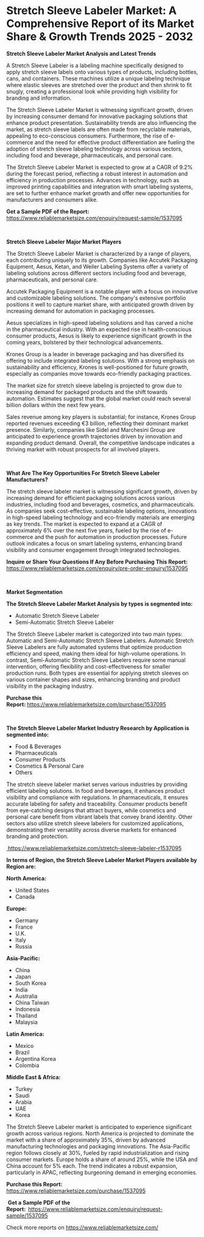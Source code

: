 <p><h1>Stretch Sleeve Labeler Market: A Comprehensive Report of its Market Share & Growth Trends 2025 - 2032</h1></p><p><strong>Stretch Sleeve Labeler Market Analysis and Latest Trends</strong></p>
<p><p>A Stretch Sleeve Labeler is a labeling machine specifically designed to apply stretch sleeve labels onto various types of products, including bottles, cans, and containers. These machines utilize a unique labeling technique where elastic sleeves are stretched over the product and then shrink to fit snugly, creating a professional look while providing high visibility for branding and information.</p><p>The Stretch Sleeve Labeler Market is witnessing significant growth, driven by increasing consumer demand for innovative packaging solutions that enhance product presentation. Sustainability trends are also influencing the market, as stretch sleeve labels are often made from recyclable materials, appealing to eco-conscious consumers. Furthermore, the rise of e-commerce and the need for effective product differentiation are fueling the adoption of stretch sleeve labeling technology across various sectors, including food and beverage, pharmaceuticals, and personal care.</p><p>The Stretch Sleeve Labeler Market is expected to grow at a CAGR of 9.2% during the forecast period, reflecting a robust interest in automation and efficiency in production processes. Advances in technology, such as improved printing capabilities and integration with smart labeling systems, are set to further enhance market growth and offer new opportunities for manufacturers and consumers alike.</p></p>
<p><strong>Get a Sample PDF of the Report:&nbsp;</strong> <a href="https://www.reliablemarketsize.com/enquiry/request-sample/1537095?utm_campaign=2248&utm_medium=2&utm_source=Github&utm_content=ia&utm_term=27022025&utm_id=stretch-sleeve-labeler">https://www.reliablemarketsize.com/enquiry/request-sample/1537095</a></p>
<p>&nbsp;</p>
<p><strong>Stretch Sleeve Labeler Major Market Players</strong></p>
<p><p>The Stretch Sleeve Labeler Market is characterized by a range of players, each contributing uniquely to its growth. Companies like Accutek Packaging Equipment, Aesus, Ketan, and Weiler Labeling Systems offer a variety of labeling solutions across different sectors including food and beverage, pharmaceuticals, and personal care. </p><p>Accutek Packaging Equipment is a notable player with a focus on innovative and customizable labeling solutions. The company's extensive portfolio positions it well to capture market share, with anticipated growth driven by increasing demand for automation in packaging processes.</p><p>Aesus specializes in high-speed labeling solutions and has carved a niche in the pharmaceutical industry. With an expected rise in health-conscious consumer products, Aesus is likely to experience significant growth in the coming years, bolstered by their technological advancements.</p><p>Krones Group is a leader in beverage packaging and has diversified its offering to include integrated labeling solutions. With a strong emphasis on sustainability and efficiency, Krones is well-positioned for future growth, especially as companies move towards eco-friendly packaging practices.</p><p>The market size for stretch sleeve labeling is projected to grow due to increasing demand for packaged products and the shift towards automation. Estimates suggest that the global market could reach several billion dollars within the next few years. </p><p>Sales revenue among key players is substantial; for instance, Krones Group reported revenues exceeding €3 billion, reflecting their dominant market presence. Similarly, companies like Sidel and Marchesini Group are anticipated to experience growth trajectories driven by innovation and expanding product demand. Overall, the competitive landscape indicates a thriving market with robust prospects for all involved players.</p></p>
<p>&nbsp;</p>
<p><strong>What Are The Key Opportunities For Stretch Sleeve Labeler Manufacturers?</strong></p>
<p><p>The stretch sleeve labeler market is witnessing significant growth, driven by increasing demand for efficient packaging solutions across various industries, including food and beverages, cosmetics, and pharmaceuticals. As companies seek cost-effective, sustainable labeling options, innovations in high-speed labeling technology and eco-friendly materials are emerging as key trends. The market is expected to expand at a CAGR of approximately 6% over the next five years, fueled by the rise of e-commerce and the push for automation in production processes. Future outlook indicates a focus on smart labeling systems, enhancing brand visibility and consumer engagement through integrated technologies.</p></p>
<p><strong>Inquire or Share Your Questions If Any Before Purchasing This Report:</strong> <a href="https://www.reliablemarketsize.com/enquiry/pre-order-enquiry/1537095?utm_campaign=2248&utm_medium=2&utm_source=Github&utm_content=ia&utm_term=27022025&utm_id=stretch-sleeve-labeler">https://www.reliablemarketsize.com/enquiry/pre-order-enquiry/1537095</a></p>
<p>&nbsp;</p>
<p><strong>Market Segmentation</strong></p>
<p><strong>The Stretch Sleeve Labeler Market Analysis by types is segmented into:</strong></p>
<p><ul><li>Automatic Stretch Sleeve Labeler</li><li>Semi-Automatic Stretch Sleeve Labeler</li></ul></p>
<p><p>The Stretch Sleeve Labeler market is categorized into two main types: Automatic and Semi-Automatic Stretch Sleeve Labelers. Automatic Stretch Sleeve Labelers are fully automated systems that optimize production efficiency and speed, making them ideal for high-volume operations. In contrast, Semi-Automatic Stretch Sleeve Labelers require some manual intervention, offering flexibility and cost-effectiveness for smaller production runs. Both types are essential for applying stretch sleeves on various container shapes and sizes, enhancing branding and product visibility in the packaging industry.</p></p>
<p><strong>Purchase this Report:&nbsp;</strong><a href="https://www.reliablemarketsize.com/purchase/1537095?utm_campaign=2248&utm_medium=2&utm_source=Github&utm_content=ia&utm_term=27022025&utm_id=stretch-sleeve-labeler">https://www.reliablemarketsize.com/purchase/1537095</a></p>
<p>&nbsp;</p>
<p><strong>The Stretch Sleeve Labeler Market Industry Research by Application is segmented into:</strong></p>
<p><ul><li>Food & Beverages</li><li>Pharmaceuticals</li><li>Consumer Products</li><li>Cosmetics & Personal Care</li><li>Others</li></ul></p>
<p><p>The stretch sleeve labeler market serves various industries by providing efficient labeling solutions. In food and beverages, it enhances product visibility and compliance with regulations. In pharmaceuticals, it ensures accurate labeling for safety and traceability. Consumer products benefit from eye-catching designs that attract buyers, while cosmetics and personal care benefit from vibrant labels that convey brand identity. Other sectors also utilize stretch sleeve labelers for customized applications, demonstrating their versatility across diverse markets for enhanced branding and protection.</p></p>
<p><a href="https://www.reliablemarketsize.com/stretch-sleeve-labeler-r1537095?utm_campaign=2248&utm_medium=2&utm_source=Github&utm_content=ia&utm_term=27022025&utm_id=stretch-sleeve-labeler">&nbsp;https://www.reliablemarketsize.com/stretch-sleeve-labeler-r1537095</a></p>
<p><strong>In terms of Region, the Stretch Sleeve Labeler Market Players available by Region are:</strong></p>
<p>
    <p> <strong> North America: </strong>
        <ul>
            <li>United States</li>
            <li>Canada</li>
        </ul>
        </p> 
    <p> <strong> Europe: </strong>
        <ul>
            <li>Germany</li>
            <li>France</li>
            <li>U.K.</li>
            <li>Italy</li>
            <li>Russia</li>
        </ul>
        </p> 
    <p> <strong> Asia-Pacific: </strong>
        <ul>
            <li>China</li>
            <li>Japan</li>
            <li>South Korea</li>
            <li>India</li>
            <li>Australia</li>
            <li>China Taiwan</li>
            <li>Indonesia</li>
            <li>Thailand</li>
            <li>Malaysia</li>
        </ul>
        </p> 
    <p> <strong> Latin America: </strong>
        <ul>
            <li>Mexico</li>
            <li>Brazil</li>
            <li>Argentina Korea</li>
            <li>Colombia</li>
        </ul>
        </p> 
    <p> <strong> Middle East & Africa: </strong>
        <ul>
            <li>Turkey</li>
            <li>Saudi</li>
            <li>Arabia</li>
            <li>UAE</li>
            <li>Korea</li>
        </ul>
    </p>
    </p>
<p><p>The Stretch Sleeve Labeler market is anticipated to experience significant growth across various regions. North America is projected to dominate the market with a share of approximately 35%, driven by advanced manufacturing technologies and packaging innovations. The Asia-Pacific region follows closely at 30%, fueled by rapid industrialization and rising consumer markets. Europe holds a share of around 25%, while the USA and China account for 5% each. The trend indicates a robust expansion, particularly in APAC, reflecting burgeoning demand in emerging economies.</p></p>
<p><strong>Purchase this Report: </strong><a href="https://www.reliablemarketsize.com/purchase/1537095?utm_campaign=2248&utm_medium=2&utm_source=Github&utm_content=ia&utm_term=27022025&utm_id=stretch-sleeve-labeler">https://www.reliablemarketsize.com/purchase/1537095</a></p>
<p>&nbsp;<strong>Get a Sample PDF of the Report:&nbsp;&nbsp;</strong><a href="https://www.reliablemarketsize.com/enquiry/request-sample/1537095?utm_campaign=2248&utm_medium=2&utm_source=Github&utm_content=ia&utm_term=27022025&utm_id=stretch-sleeve-labeler">https://www.reliablemarketsize.com/enquiry/request-sample/1537095</a></p>
<p><strong></strong></p>
<p>Check more reports on <a href="https://www.reliablemarketsize.com/?utm_campaign=2248&utm_medium=2&utm_source=Github&utm_content=ia&utm_term=27022025&utm_id=stretch-sleeve-labeler">https://www.reliablemarketsize.com/</a></p>